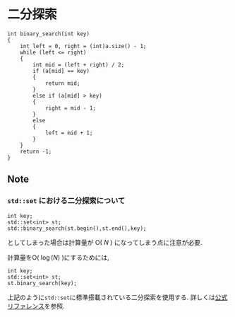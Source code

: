 # 二分探索

```
int binary_search(int key)
{
    int left = 0, right = (int)a.size() - 1;
    while (left <= right)
    {
        int mid = (left + right) / 2;
        if (a[mid] == key)
        {
            return mid;
        }
        else if (a[mid] > key)
        {
            right = mid - 1;
        }
        else
        {
            left = mid + 1;
        }
    }
    return -1;
}

```

## Note
### ```std::set``` における二分探索について
```
int key;
std::set<int> st;
std::binary_search(st.begin(),st.end(),key);
```
としてしまった場合は計算量が O( $N$ ) になってしまう点に注意が必要.

計算量をO( $\log(N)$ )にするためには,
```
int key;
std::set<int> st;
st.binary_search(key);
```
上記のように```std::set```に標準搭載されている二分探索を使用する.
詳しくは[公式リファレンス](https://cpprefjp.github.io/reference/algorithm/binary_search.html)を参照.